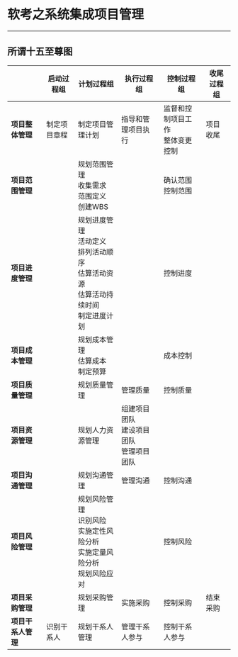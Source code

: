 # 软考之系统集成项目管理

---

## 所谓十五至尊图

|                    | 启动过程组   | 计划过程组                                                                                        | 执行过程组                                     | 控制过程组                            | 收尾过程组 |
| ------------------ | ------------ | ------------------------------------------------------------------------------------------------- | ---------------------------------------------- | ------------------------------------- | ---------- |
| **项目整体管理**   | 制定项目章程 | 制定项目管理计划                                                                                  | 指导和管理项目执行                             | 监督和控制项目工作 <br/> 整体变更控制 | 项目收尾   |
| **项目范围管理**   |              | 规划范围管理<br/>收集需求<br/>范围定义<br/>创建WBS                                                |                                                | 确认范围<br/>控制范围                 |            |
| **项目进度管理**   |              | 规划进度管理<br/>活动定义<br/>排列活动顺序<br/>估算活动资源<br/>估算活动持续时间<br/>制定进度计划 |                                                | 控制进度                              |            |
| **项目成本管理**   |              | 规划成本管理<br/>估算成本<br/>制定预算                                                            |                                                | 成本控制                              |            |
| **项目质量管理**   |              | 规划质量管理                                                                                      | 管理质量                                       | 控制质量                              |            |
| **项目资源管理**   |              | 规划人力资源管理                                                                                  | 组建项目团队<br/>建设项目团队<br/>管理项目团队 |                                       |            |
| **项目沟通管理**   |              | 规划沟通管理                                                                                      | 管理沟通                                       | 控制沟通                              |            |
| **项目风险管理**   |              | 规划风险管理<br/>识别风险<br/>实施定性风险分析<br/>实施定量风险分析<br/>规划风险应对              |                                                | 控制风险                              |            |
| **项目采购管理**   |              | 规划采购管理                                                                                      | 实施采购                                       | 控制采购                              | 结束采购   |
| **项目干系人管理** | 识别干系人   | 规划干系人管理                                                                                    | 管理干系人参与                                 | 控制干系人参与                        |            |
